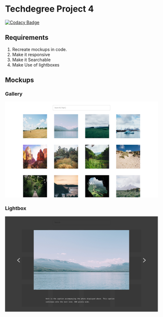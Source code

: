 # Techdegree Project 4

[![Codacy Badge](https://api.codacy.com/project/badge/Grade/68ce3dfc6fb54b439bb42a4aa09be95b)](https://www.codacy.com/app/anthony0030/techdegree-project-4?utm_source=github.com&utm_medium=referral&utm_content=anthony0030/techdegree-project-4&utm_campaign=badger)

## Requirements
1.  Recreate mockups in code.
2.  Make it responsive
3.  Make it Searchable
4.  Make Use of lightboxes

## Mockups
### Gallery
![Gallery Mockup](mockups/gallery_mockup.png)
### Lightbox
![Lightbox Mockup](mockups/photo_lightbox.png)
